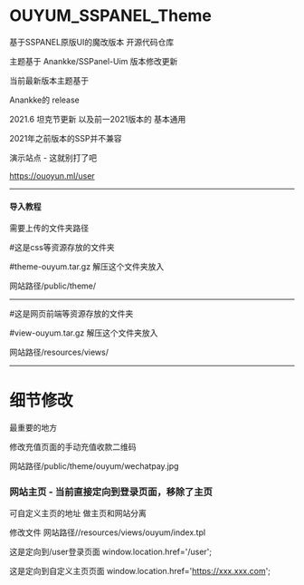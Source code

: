 # OUYUM_SSPANEL_Theme
基于SSPANEL原版UI的魔改版本 开源代码仓库

主题基于
Anankke/SSPanel-Uim 版本修改更新

当前最新版本主题基于

Anankke的 release

2021.6 坦克节更新 以及前一2021版本的 基本通用

2021年之前版本的SSP并不兼容

演示站点 - 这就别打了吧

https://ouoyun.ml/user

__________________________________________


#### 导入教程

需要上传的文件夹路径

#这是css等资源存放的文件夹

#theme-ouyum.tar.gz 解压这个文件夹放入


网站路径/public/theme/

__________________________________________

#这是网页前端等资源存放的文件夹

#view-ouyum.tar.gz 解压这个文件夹放入


网站路径/resources/views/

__________________________________________


# 细节修改

最重要的地方

修改充值页面的手动充值收款二维码

网站路径/public/theme/ouyum/wechatpay.jpg


### 网站主页 - 当前直接定向到登录页面，移除了主页
可自定义主页的地址 做主页和网站分离

修改文件
网站路径//resources/views/ouyum/index.tpl

这是定向到/user登录页面
window.location.href='/user';

这是定向到自定义主页页面
window.location.href='https://xxx.xxx.com';










